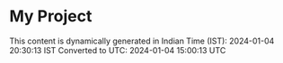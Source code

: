 # My Project

This content is dynamically generated in Indian Time (IST): 2024-01-04 20:30:13 IST
Converted to UTC: 2024-01-04 15:00:13 UTC
